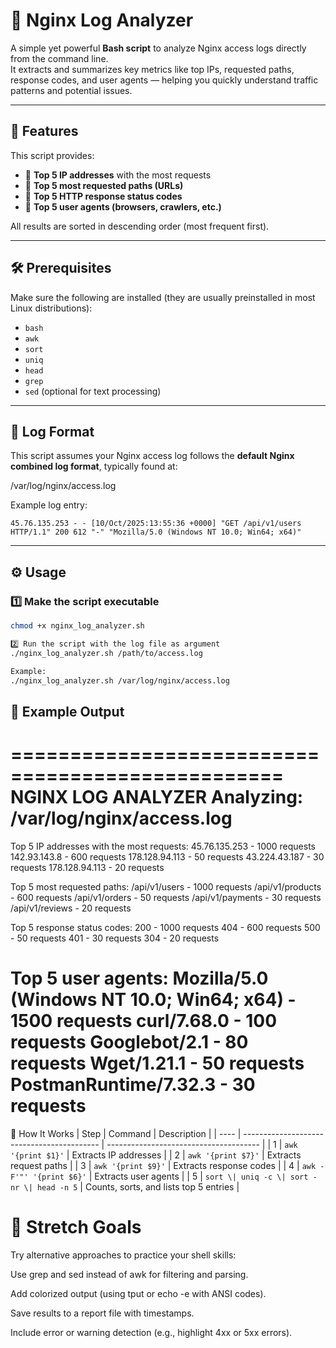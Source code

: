 # 🧾 Nginx Log Analyzer

A simple yet powerful **Bash script** to analyze Nginx access logs directly from the command line.  
It extracts and summarizes key metrics like top IPs, requested paths, response codes, and user agents — helping you quickly understand traffic patterns and potential issues.

---

## 🚀 Features

This script provides:

- 🔹 **Top 5 IP addresses** with the most requests  
- 🔹 **Top 5 most requested paths (URLs)**  
- 🔹 **Top 5 HTTP response status codes**  
- 🔹 **Top 5 user agents (browsers, crawlers, etc.)**

All results are sorted in descending order (most frequent first).

---

## 🛠️ Prerequisites

Make sure the following are installed (they are usually preinstalled in most Linux distributions):

- `bash`
- `awk`
- `sort`
- `uniq`
- `head`
- `grep`
- `sed` (optional for text processing)

---

## 📂 Log Format

This script assumes your Nginx access log follows the **default Nginx combined log format**, typically found at:

/var/log/nginx/access.log


Example log entry:
```t
45.76.135.253 - - [10/Oct/2025:13:55:36 +0000] "GET /api/v1/users HTTP/1.1" 200 612 "-" "Mozilla/5.0 (Windows NT 10.0; Win64; x64)"
```

---

## ⚙️ Usage

### 1️⃣ Make the script executable
```bash
chmod +x nginx_log_analyzer.sh
```
```bash
2️⃣ Run the script with the log file as argument
./nginx_log_analyzer.sh /path/to/access.log
```
```bash
Example:
./nginx_log_analyzer.sh /var/log/nginx/access.log
```

## 🧩 Example Output
=================================================
NGINX LOG ANALYZER
Analyzing: /var/log/nginx/access.log
=================================================

Top 5 IP addresses with the most requests:
45.76.135.253 - 1000 requests
142.93.143.8 - 600 requests
178.128.94.113 - 50 requests
43.224.43.187 - 30 requests
178.128.94.113 - 20 requests

Top 5 most requested paths:
/api/v1/users - 1000 requests
/api/v1/products - 600 requests
/api/v1/orders - 50 requests
/api/v1/payments - 30 requests
/api/v1/reviews - 20 requests

Top 5 response status codes:
200 - 1000 requests
404 - 600 requests
500 - 50 requests
401 - 30 requests
304 - 20 requests

Top 5 user agents:
Mozilla/5.0 (Windows NT 10.0; Win64; x64) - 1500 requests
curl/7.68.0 - 100 requests
Googlebot/2.1 - 80 requests
Wget/1.21.1 - 50 requests
PostmanRuntime/7.32.3 - 30 requests
=================================================

🧠 How It Works
| Step | Command                                    | Description                            |
| ---- | ------------------------------------------ | -------------------------------------- |
| 1    | `awk '{print $1}'`                         | Extracts IP addresses                  |
| 2    | `awk '{print $7}'`                         | Extracts request paths                 |
| 3    | `awk '{print $9}'`                         | Extracts response codes                |
| 4    | `awk -F'"' '{print $6}'`                   | Extracts user agents                   |
| 5    | `sort \| uniq -c \| sort -nr \| head -n 5` | Counts, sorts, and lists top 5 entries |

# 🎯 Stretch Goals

Try alternative approaches to practice your shell skills:

Use grep and sed instead of awk for filtering and parsing.

Add colorized output (using tput or echo -e with ANSI codes).

Save results to a report file with timestamps.

Include error or warning detection (e.g., highlight 4xx or 5xx errors).
